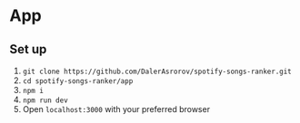 # App

## Set up

1. `git clone https://github.com/DalerAsrorov/spotify-songs-ranker.git`
1. `cd spotify-songs-ranker/app`
1. `npm i`
1. `npm run dev`
1. Open `localhost:3000` with your preferred browser
